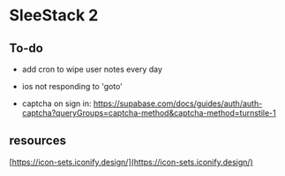 # SleeStack 2

## To-do

- add cron to wipe user notes every day

- ios not responding to 'goto'

- captcha on sign in:
<https://supabase.com/docs/guides/auth/auth-captcha?queryGroups=captcha-method&captcha-method=turnstile-1>

## resources

[https://icon-sets.iconify.design/](https://icon-sets.iconify.design/)
